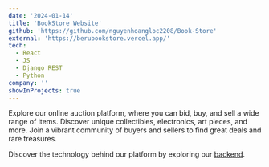 ```yaml
---
date: '2024-01-14'
title: 'BookStore Website'
github: 'https://github.com/nguyenhoangloc2208/Book-Store'
external: 'https://berubookstore.vercel.app/'
tech:
  - React
  - JS
  - Django REST
  - Python
company: ''
showInProjects: true
---
```


Explore our online auction platform, where you can bid, buy, and sell a wide range of items. Discover unique collectibles, electronics, art pieces, and more. Join a vibrant community of buyers and sellers to find great deals and rare treasures.

Discover the technology behind our platform by exploring our [backend](https://locphonevnn.pythonanywhere.com/swagger/).
